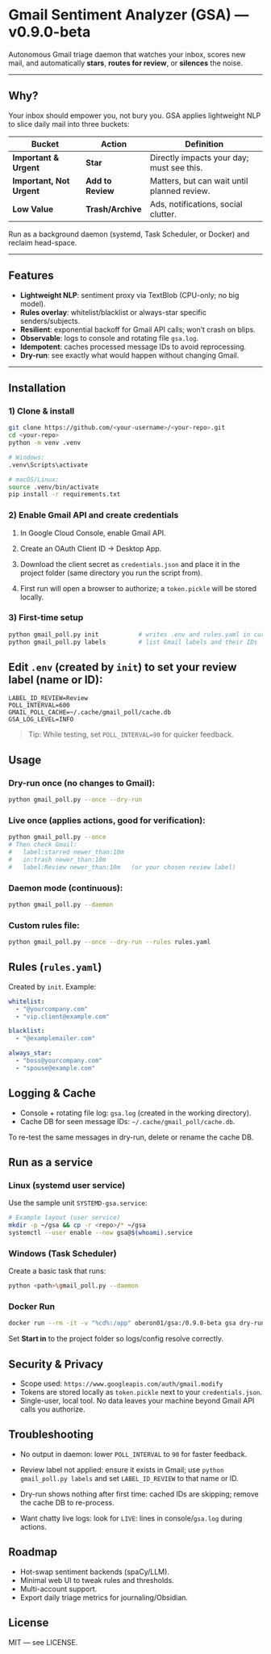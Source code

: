 # Gmail Sentiment Analyzer (GSA) — v0.9.0-beta

Autonomous Gmail triage daemon that watches your inbox, scores new mail, and automatically **stars**, **routes for review**, or **silences** the noise.

---

## Why?

Your inbox should empower you, not bury you. GSA applies lightweight NLP to slice daily mail into three buckets:

| Bucket                     | Action            | Definition                                    |
|---------------------------|-------------------|-----------------------------------------------|
| **Important & Urgent**    | **Star**          | Directly impacts your day; must see this.     |
| **Important, Not Urgent** | **Add to Review** | Matters, but can wait until planned review.   |
| **Low Value**             | **Trash/Archive** | Ads, notifications, social clutter.           |

Run as a background daemon (systemd, Task Scheduler, or Docker) and reclaim head-space.

---

## Features

- **Lightweight NLP**: sentiment proxy via TextBlob (CPU-only; no big model).
- **Rules overlay**: whitelist/blacklist or always-star specific senders/subjects.
- **Resilient**: exponential backoff for Gmail API calls; won’t crash on blips.
- **Observable**: logs to console and rotating file `gsa.log`.
- **Idempotent**: caches processed message IDs to avoid reprocessing.
- **Dry-run**: see exactly what would happen without changing Gmail.

---

## Installation

### 1) Clone & install

```bash
git clone https://github.com/<your-username>/<your-repo>.git
cd <your-repo>
python -m venv .venv

# Windows:
.venv\Scripts\activate

# macOS/Linux:
source .venv/bin/activate
pip install -r requirements.txt
```

### 2) Enable Gmail API and create credentials
1. In Google Cloud Console, enable Gmail API.
2. Create an OAuth Client ID → Desktop App.
3. Download the client secret as `credentials.json` and place it in the project folder (same directory you run the script from).

4. First run will open a browser to authorize; a `token.pickle` will be stored locally.

### 3) First-time setup
```bash
python gmail_poll.py init           # writes .env and rules.yaml in current dir
python gmail_poll.py labels         # list Gmail labels and their IDs
```

## Edit `.env` (created by `init`) to set your review label (name or ID):
```env
LABEL_ID_REVIEW=Review
POLL_INTERVAL=600
GMAIL_POLL_CACHE=~/.cache/gmail_poll/cache.db
GSA_LOG_LEVEL=INFO
```
> Tip: While testing, set `POLL_INTERVAL=90` for quicker feedback.

## Usage
### **Dry-run once** (no changes to Gmail):
```bash
python gmail_poll.py --once --dry-run
```

### **Live once** (applies actions, good for verification):
```bash
python gmail_poll.py --once
# Then check Gmail:
#   label:starred newer_than:10m
#   in:trash newer_than:10m
#   label:Review newer_than:10m   (or your chosen review label)
```

### **Daemon mode** (continuous):
```bash
python gmail_poll.py --daemon
```

### **Custom rules file**:
```bash
python gmail_poll.py --once --dry-run --rules rules.yaml
```

## **Rules** (`rules.yaml`)
Created by `init`. Example:

```yaml
whitelist:
  - "@yourcompany.com"
  - "vip.client@example.com"

blacklist:
  - "@examplemailer.com"

always_star:
  - "boss@yourcompany.com"
  - "spouse@example.com"
  ```

## **Logging & Cache**
- Console + rotating file log: `gsa.log` (created in the working directory).
- Cache DB for seen message IDs: `~/.cache/gmail_poll/cache.db`.

To re-test the same messages in dry-run, delete or rename the cache DB.

## Run as a service
### Linux (systemd user service)
Use the sample unit `SYSTEMD-gsa.service`:
```bash
# Example layout (user service)
mkdir -p ~/gsa && cp -r <repo>/* ~/gsa
systemctl --user enable --now gsa@$(whoami).service
```

### Windows (Task Scheduler)
Create a basic task that runs:
```bash
python <path>\gmail_poll.py --daemon
```
### Docker Run
```bash
docker run --rm -it -v "%cd%:/app" oberon01/gsa:/0.9.0-beta gsa dry-run
```

Set **Start in** to the project folder so logs/config resolve correctly.

## Security & Privacy
- Scope used: `https://www.googleapis.com/auth/gmail.modify`
- Tokens are stored locally as `token.pickle` next to your `credentials.json`.
- Single-user, local tool. No data leaves your machine beyond Gmail API calls you authorize.

## Troubleshooting
- No output in daemon: lower `POLL_INTERVAL` to `90` for faster feedback.

- Review label not applied: ensure it exists in Gmail; use `python gmail_poll.py labels` and set `LABEL_ID_REVIEW` to that name or ID.

- Dry-run shows nothing after first time: cached IDs are skipping; remove the cache DB to re-process.

- Want chatty live logs: look for `LIVE`: lines in console/`gsa.log` during actions.

## Roadmap
- Hot-swap sentiment backends (spaCy/LLM).
- Minimal web UI to tweak rules and thresholds.
- Multi-account support.
- Export daily triage metrics for journaling/Obsidian.

## License
MIT — see LICENSE.